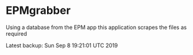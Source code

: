 # EPMgrabber
Using a database from the EPM app this application scrapes the files as required


Latest backup: Sun Sep 8 19:21:01 UTC 2019
